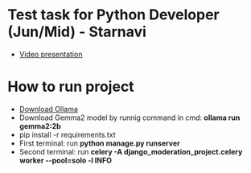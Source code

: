 # Test task for Python Developer (Jun/Mid) - Starnavi
- [Video presentation](youtube.com)

# How to run project
- [Download Ollama](https://ollama.com/download)
- Download Gemma2 model by runnig command in cmd: __ollama run gemma2:2b__
- pip install -r requirements.txt
- First terminal: run __python manage.py runserver__
- Second terminal: run __celery -A django_moderation_project.celery worker --pool=solo -l INFO__
